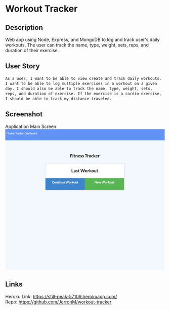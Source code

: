 # Workout Tracker


## Description
Web app using Node, Express, and MongoDB to log and track user's daily workouts. 
The user can track the name, type, weight, sets, reps, and duration of their exercise.


## User Story
```
As a user, I want to be able to view create and track daily workouts. I want to be able to log multiple exercises in a workout on a given day. I should also be able to track the name, type, weight, sets, reps, and duration of exercise. If the exercise is a cardio exercise, I should be able to track my distance traveled.
```


## Screenshot
Application Main Screen:
<img src="https://github.com/JerronM/workout-tracker/blob/main/screenshot.png?raw=true">


## Links
Heroku Link: https://still-peak-57109.herokuapp.com/
<br>
Repo: https://github.com/JerronM/workout-tracker 